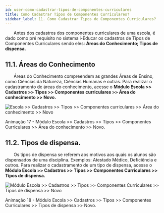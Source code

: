 ```yaml
---
id: user-como-cadastrar-tipos-de-componentes-curriculares
title: Como Cadastrar Tipos de Componentes Curriculares?
sidebar_label: 11. Como Cadastrar Tipos de Componentes Curriculares?
---
```


<div class="textoJustificado">

&nbsp;&nbsp;&nbsp;&nbsp;&nbsp;&nbsp;&nbsp;Antes dos cadastros dos componentes curriculares de uma escola, é dado como pré requisito no sistema i-Educar os cadastros de Tipos de Componentes Curriculares sendo eles: **Áreas do Conhecimento;  Tipos de dispensa.**

</div>

## 11.1. Áreas do Conhecimento

<div class="textoJustificado">

&nbsp;&nbsp;&nbsp;&nbsp;&nbsp;&nbsp;&nbsp;Áreas do Conhecimento compreendem as grandes Áreas de Ensino, como Ciências da Natureza, Ciências Humanas e outras.
Para realizar o cadastramento de áreas do conhecimento, acesse o **Módulo Escola >> Cadastros >> Tipos >> Componentes curriculares >> Área do conhecimento >> Novo.**

</div>

![Escola >> Cadastros >> Tipos >> Componentes curriculares >> Área do conhecimento >> Novo](../img/user-docs/cadastrar_area_conhecimento.gif)

<div class="divNotaCentralizadaGif"> 

<p class="centerText">Animação 17 - Módulo Escola >> Cadastros >> Tipos >> Componentes Curriculares >> Área do conhecimento >> Novo.</p>

</div> 

## 11.2. Tipos de dispensa.

<div class="textoJustificado">

&nbsp;&nbsp;&nbsp;&nbsp;&nbsp;&nbsp;&nbsp;Os tipos de dispensa se referem aos motivos aos quais os alunos são dispensados de uma disciplina. Exemplos: Atestado Médico, Deficiência e outros.
Para realizar o cadastramento de um tipo de dispensa, acesse o **Módulo Escola >> Cadastros >> Tipos >> Componentes Curriculares >> Tipos de dispensa.**

</div>

![Módulo Escola >> Cadastros >> Tipos >> Componentes Curriculares >> Tipos de dispensa >> Novo](../img/user-docs/cadastrar_tipo_dispensa.gif)

<div class="divNotaCentralizadaGif"> 

<p class="centerText">Animação 18 - Módulo Escola >> Cadastros >> Tipos >> Componentes Curriculares >> Tipos de dispensa >> Novo.</p>

</div>
